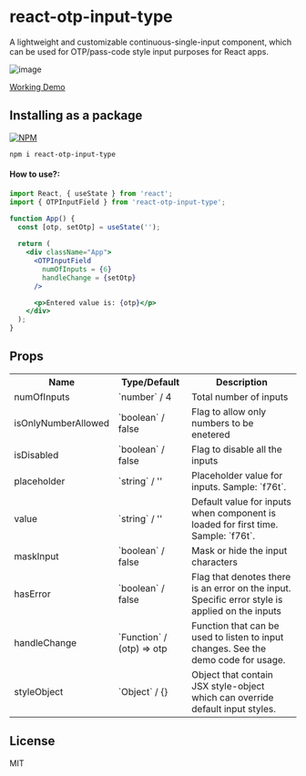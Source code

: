 # react-otp-input-type


A lightweight and customizable continuous-single-input component, which can be used for OTP/pass-code style input purposes for React apps. 

![image](https://user-images.githubusercontent.com/15177381/157714570-0cc1395f-5816-43d0-b56e-7dab88e84acd.png)

[Working Demo](https://stackblitz.com/edit/react-otp-input-type?file=src/App.js)

## Installing as a package

[![NPM](https://nodei.co/npm/react-otp-input-type.png?compact=true)](https://nodei.co/npm/react-otp-input-type/)

```
npm i react-otp-input-type
```

#### How to use?:

```jsx
import React, { useState } from 'react';
import { OTPInputField } from 'react-otp-input-type';

function App() {
  const [otp, setOtp] = useState('');
  
  return (
    <div className="App">
      <OTPInputField 
        numOfInputs = {6}
        handleChange = {setOtp}
      />

      <p>Entered value is: {otp}</p>
    </div>
  );
}
```

## Props

<table>
  <tr>
    <th>Name<br/></th>
    <th>Type/Default</th>
    <th>Description</th>
  </tr>
  <tr>
    <td>numOfInputs</td>
    <td>`number` / 4</td>
    <td>Total number of inputs</td>
  </tr>
  <tr>
    <td>isOnlyNumberAllowed</td>
    <td>`boolean` / false</td>
    <td>Flag to allow only numbers to be enetered</td>
  </tr>
  <tr>
    <td>isDisabled</td>
    <td>`boolean` / false</td>
    <td>Flag to disable all the inputs</td>
  </tr>
    <tr>
     <td>placeholder</td>
    <td>`string` / ''</td>
     <td>Placeholder value for inputs. Sample: `f76t`</code>.</td>
   </tr>
  <tr>
    <td>value</td>
    <td>`string` / ''</td>
    <td>Default value for inputs when component is loaded for first time. Sample: `f76t`</code>.</td>
  </tr>
  <tr>
    <td>maskInput</td>
    <td>`boolean` / false</td>
    <td>Mask or hide the input characters</td>
  </tr>
  <tr>
    <td>hasError</td>
    <td>`boolean` / false</td>
    <td>Flag that denotes there is an error on the input. Specific error style is applied on the inputs</td>
  </tr>
  <tr>
    <td>handleChange</td>
    <td>`Function` / (otp) => otp</td>
    <td>Function that can be used to listen to input changes. See the demo code for usage.</td>
  </tr>
  <tr>
    <td>styleObject</td>
    <td>`Object` / {}</td>
    <td>Object that contain JSX style-object which can override default input styles.</td>
  </tr>
</table>

## License

MIT
